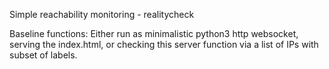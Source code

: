 Simple reachability monitoring - realitycheck

Baseline functions:
    Either run as minimalistic python3 http websocket, serving the index.html,
    or checking this server function via a list of IPs with subset of labels.
